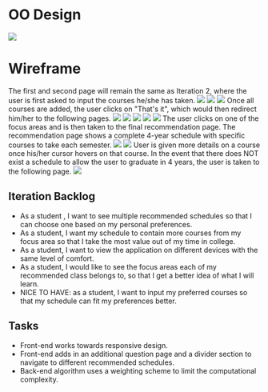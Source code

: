 # OO Design

![](assets/oose_ood_update.jpg)


# Wireframe
The first and second page will remain the same as Iteration 2, where the user is first asked to input the courses he/she has taken.
![](assets/it2_p1v1.jpg)
![](assets/it2_p1v2.jpg)
![](assets/it3_p1.jpg)
Once all courses are added, the user clicks on "That's it", which would then redirect him/her to the following pages.
![](assets/it5_1.jpg)
![](assets/it5_21.jpg)
![](assets/it5_22.jpg)
![](assets/it5_23.jpg)
![](assets/it5_3.jpg)
The user clicks on one of the focus areas and is then taken to the final recommendation page. The recommendation page shows a complete 4-year schedule with specific courses to take each semester.
![](assets/it5_41.jpg)
![](assets/it5_42.jpg)
User is given more details on a course once his/her cursor hovers on that course. In the event that there does NOT exist a schedule to allow the user to graduate in 4 years, the user is taken to the following page. 
![](assets/it4_3.JPG)


## Iteration Backlog
- As a student , I want to see multiple recommended schedules so that I can choose one based on my personal preferences. 
- As a student, I want my schedule to contain more courses from my focus area so that I take the most value out of my time in college. 
- As a student, I want to view the application on different devices with the same level of comfort. 
- As a student, I would like to see the focus areas each of my recommended class belongs to, so that I get a better idea of what I will learn. 
- NICE TO HAVE: as a student, I want to input my preferred courses so that my schedule can fit my preferences better. 

## Tasks
- Front-end works towards responsive design. 
- Front-end adds in an additional question page and a divider section to navigate to different recommended schedules. 
- Back-end algorithm uses a weighting scheme to limit the computational complexity.

